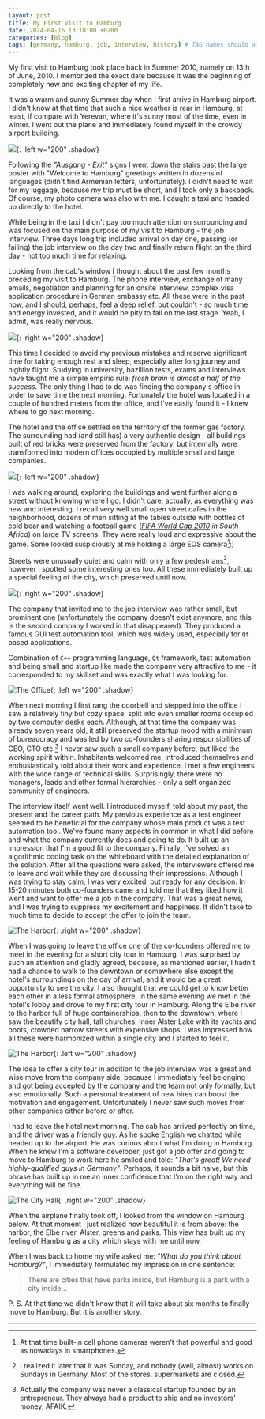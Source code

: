 ```yaml
---
layout: post
title: My First Visit to Hamburg
date: 2024-04-16 13:10:00 +0200
categories: [Blog]
tags: [germany, hamburg, job, interview, history] # TAG names should always be lowercase
---
```


My first visit to Hamburg took place back in Summer 2010, namely on 13th of June, 2010.
I memorized the exact date because it was the beginning of completely new and exciting
chapter of my life.

It was a warm and sunny Summer day when I first arrive in Hamburg airport.
I didn't know at that time that such a nice weather is rear in Hamburg, at least,
if compare with Yerevan, where it's sunny most of the time, even in winter.
I went out the plane and immediately found myself in the crowdy airport building.

![](/assets/img/photos/welcome_hamburg.jpg){: .left w="200" .shadow}

Following the *"Ausgang - Exit"* signs I went down the stairs past the large poster
with "Welcome to Hamburg" greetings written in dozens of languages (didn't find
Armenian letters, unfortunately). I didn't need to wait for my luggage, because
my trip must be short, and I took only a backpack. Of course, my photo camera was
also with me. I caught a taxi and headed up directly to the hotel.

While being in the taxi I didn't pay too much attention on surrounding and was focused on
the main purpose of my visit to Hamburg - the job interview. Three days long
trip included arrival on day one, passing (or failing) the job interview on the
day two and finally return flight on the third day - not too much time for relaxing.

Looking from the cab's window I thought about the past few months preceding my
visit to Hamburg. The phone interview, exchange of many emails, negotiation and
planning for an onsite interview, complex visa application procedure in German
embassy etc. All these were in the past now, and I should, perhaps, feel a deep relief,
but couldn't - so much time and energy invested, and it would be pity to fail on
the last stage. Yeah, I admit, was really nervous.

![](/assets/img/photos/IMG_0173.JPG){: .right w="200" .shadow}

This time I decided to avoid my previous mistakes and reserve significant time
for taking enough rest and sleep, especially after long journey and nightly flight.
Studying in university, bazillion tests, exams and interviews have taught me a
simple empiric rule: *fresh brain is almost a half of the success*. The only thing
I had to do was finding the company's office in order to save time the next
morning. Fortunately the hotel was located in a couple of hundred meters from the
office, and I've easily found it - I knew where to go next morning.

The hotel and the office settled on the territory of the former gas factory. The
surrounding had (and still has) a very authentic design - all buildings built of
red bricks were preserved from the factory, but internally were transformed into
modern offices occupied by multiple small and large companies.

![](/assets/img/photos/IMG_0206.JPG){: .left w="200" .shadow}

I was walking around, exploring the buildings and went further along a street without
knowing where I go. I didn't care, actually, as everything was new and interesting.
I recall very well small open street cafes in the neighborhood, dozens of men sitting at the
tables outside with bottles of cold bear and watching a football game (*[FIFA World
Cap 2010](https://en.wikipedia.org/wiki/2010_FIFA_World_Cup) in South Africa*)
on large TV screens. They were really loud and expressive
about the game. Some looked suspiciously at me holding a large EOS camera[^fn1]:)

Streets were unusually quiet and calm with only a few pedestrians[^fn2],
however I spotted some interesting ones too. All these
immediately built up a special feeling of the city, which preserved until now.

![](/assets/img/photos/IMG_0178.JPG){: .right w="200" .shadow}

The company that invited me to the job interview was rather small, but prominent
one (unfortunately the company doesn't exist anymore, and this is the second
company I worked in that disappeared). They produced a famous GUI test automation
tool, which was widely used, especially for `Qt` based applications.

Combination of `C++` programming language, `Qt` framework, test automation and being
small and startup like made the company very attractive to me - it corresponded
to my skillset and was exactly what I was looking for.

![The Office](/assets/img/photos/IMG_0176.JPG){: .left w="200" .shadow}

When next morning I first rang the doorbell and stepped into the office I saw a
relatively tiny but cozy space, split into even smaller rooms occupied by two
computer desks each. Although, at that time the company was already seven years
old, it still preserved the startup mood with a minimum of bureaucracy and
was led by two co-founders sharing responsibilities of CEO, CTO etc.[^fn3]
I never saw such a small company before, but liked the working spirit within.
Inhabitants welcomed me, introduced themselves and enthusiastically told about
their work and experience. I met a few engineers with the wide range of technical
skills. Surprisingly, there were no managers, leads and other formal hierarchies -
only a self organized community of engineers.

The interview itself went well. I introduced myself, told about my past, the present
and the career path. My previous experience as a test engineer seemed to be beneficial
for the company whose main product was a test automation tool. We've found many aspects
in common in what I did before and what the company currently does and going to do.
It built up an impression that I'm a good fit to the company. Finally, I've solved
an algorithmic coding task on the whiteboard with the detailed explanation of the solution.
After all the questions were asked, the interviewers offered me to leave and wait
while they are discussing their impressions. Although I was trying to stay calm,
I was very excited, but ready  for any decision. In 15-20 minutes both co-founders
came and told me that they liked how it went and want to offer me a job in the company.
That was a great news, and I was trying to suppress my excitement and happiness.
It didn't take to much time to decide to accept the offer to join the team.

![The Harbor](/assets/img/photos/IMG_0220.JPG){: .right w="200" .shadow}

When I was going to leave the office one of the co-founders offered me to meet in
the evening for a short city tour in Hamburg. I was surprised by such an attention
and gladly agreed, because, as mentioned earlier, I hadn't had a chance to walk to
the downtown or somewhere else except the hotel's surroundings on the day of arrival,
and it would be a great opportunity to see the city. I also thought that we could
get to know better each other in a less formal atmosphere.
In the same evening we met in the hotel's lobby and drove to my first city tour in
Hamburg. Along the Elbe river to the harbor full of huge containerships, then to
the downtown, where I saw the beautify city hall, tall churches, Inner Alster Lake
with its yachts and boots, crowded narrow streets with expensive shops. I was
impressed how all these were harmonized within a single city and I started to feel it.

![The Harbor](/assets/img/photos/IMG_0256_0.JPG){: .left w="200" .shadow}

The idea to offer a city tour in addition to the job interview was a great and
wise move from the company side, because I immediately feel belonging and got being
accepted by the company and the team not only formally, but also emotionally. Such
a personal treatment of new hires can boost the motivation and engagement.
Unfortunately I never saw such moves from other companies either before or after.

I had to leave the hotel next morning. The cab has arrived perfectly on time, and
the driver was a friendly guy. As he spoke English we chatted while headed up to
the airport. He was curious about what I'm doing in Hamburg. When he knew I'm a
software developer, just got a job offer and going to move to Hamburg to work here
he smiled and told: *"That's great! We need highly-qualified guys in Germany"*.
Perhaps, it sounds a bit naive, but this phrase has built up in me an inner
confidence that I'm on the right way and everything will be fine.

![The City Hall](/assets/img/photos/IMG_0238.JPG){: .right w="200" .shadow}

When the airplane finally took off, I looked from the window on Hamburg below.
At that moment I just realized how beautiful it is from above: the harbor, the
Elbe river, Alster, greens and parks. This view has built up my feeling of Hamburg
as a city which stays with me until now.

When I was back to home my wife asked me: *"What do you think about Hamburg?"*, I
immediately formulated my impression in one sentence:

>There are cities that have parks inside, but Hamburg is a park with a city inside...

P. S. At that time we didn't know that it will take about six months to finally
move to Hamburg. But it is another story.

---

[^fn1]: At that time built-in cell phone cameras weren't that powerful and good as nowadays in smartphones.
[^fn2]: I realized it later that it was Sunday, and nobody (well, almost) works on Sundays in Germany. Most of the stores, supermarkets are closed.
[^fn3]: Actually the company was never a classical startup founded by an entrepreneur. They always had a product to ship and no investors' money, AFAIK.
